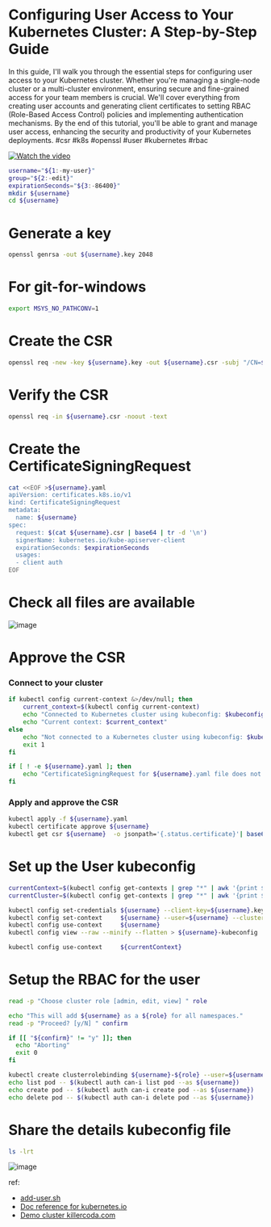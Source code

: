# Configuring User Access to Your Kubernetes Cluster: A Step-by-Step Guide
In this guide, I'll walk you through the essential steps for configuring user access to your Kubernetes cluster. Whether you're managing a single-node cluster or a multi-cluster environment, ensuring secure and fine-grained access for your team members is crucial. We'll cover everything from creating user accounts and generating client certificates to setting RBAC (Role-Based Access Control) policies and implementing authentication mechanisms. By the end of this tutorial, you'll be able to grant and manage user access, enhancing the security and productivity of your Kubernetes deployments.
#csr #k8s #openssl #user #kubernetes #rbac 

[![Watch the video](https://github.com/naren4b/nks/assets/3488520/80a608b7-0c85-4a24-b6ac-97fca764b354)](https://youtu.be/0wxgmuGu0hk)


```bash
username="${1:-my-user}"
group="${2:-edit}"
expirationSeconds="${3:-86400}"
mkdir ${username}
cd ${username}

```

# Generate a key 
```bash
openssl genrsa -out ${username}.key 2048 
```
# For git-for-windows
```bash
export MSYS_NO_PATHCONV=1
```
# Create the CSR
```bash
openssl req -new -key ${username}.key -out ${username}.csr -subj "/CN=${username}/O=${group}"
```
# Verify the CSR 
```bash
openssl req -in ${username}.csr -noout -text
```
# Create the CertificateSigningRequest
```bash
cat <<EOF >${username}.yaml
apiVersion: certificates.k8s.io/v1
kind: CertificateSigningRequest
metadata:
  name: ${username}
spec:
  request: $(cat ${username}.csr | base64 | tr -d '\n')
  signerName: kubernetes.io/kube-apiserver-client
  expirationSeconds: $expirationSeconds
  usages:
  - client auth
EOF
```
# Check all files are available 
![image](https://github.com/naren4b/nks/assets/3488520/189fc3e4-76a3-413f-85ec-9076e8a56833)


# Approve the CSR
### Connect to your cluster 
```bash
if kubectl config current-context &>/dev/null; then
    current_context=$(kubectl config current-context)
    echo "Connected to Kubernetes cluster using kubeconfig: $kubeconfig_path"
    echo "Current context: $current_context"
else
    echo "Not connected to a Kubernetes cluster using kubeconfig: $kubeconfig_path"
    exit 1
fi

if [ ! -e ${username}.yaml ]; then
    echo "CertificateSigningRequest for ${username}.yaml file does not exist."
fi
```
### Apply and approve the CSR
```bash
kubectl apply -f ${username}.yaml
kubectl certificate approve ${username}
kubectl get csr ${username}  -o jsonpath='{.status.certificate}'| base64 -d > ${username}.crt
```

# Set up the User kubeconfig 
```bash
currentContext=$(kubectl config get-contexts | grep "*" | awk '{print $2}')
currentCluster=$(kubectl config get-contexts | grep "*" | awk '{print $3}')

kubectl config set-credentials ${username} --client-key=${username}.key --client-certificate=${username}.crt --embed-certs=true
kubectl config set-context     ${username} --user=${username} --cluster=${currentCluster}
kubectl config use-context     ${username}
kubectl config view --raw --minify --flatten > ${username}-kubeconfig

kubectl config use-context     ${currentContext}
```

# Setup the RBAC for the user 
```bash
read -p "Choose cluster role [admin, edit, view] " role

echo "This will add ${username} as a ${role} for all namespaces."
read -p "Proceed? [y/N] " confirm

if [[ "${confirm}" != "y" ]]; then
  echo "Aborting"
  exit 0
fi

kubectl create clusterrolebinding ${username}-${role} --user=${username} --clusterrole=${role}
echo list pod -- $(kubectl auth can-i list pod --as ${username})
echo create pod -- $(kubectl auth can-i create pod --as ${username})
echo delete pod -- $(kubectl auth can-i delete pod --as ${username})
```
# Share the details kubeconfig file
```bash
ls -lrt 
```
![image](https://github.com/naren4b/nks/assets/3488520/dde1b35c-c89f-403a-810b-9543a8189dca)

ref: 
- [add-user.sh](https://gist.github.com/naren4b/3df4834e31ae6ad9fb1ce7f65915d12d#file-add-user-sh)
- [Doc reference for kubernetes.io](https://kubernetes.io/docs/reference/access-authn-authz/certificate-signing-requests/#approval-rejection-api-client)
- [Demo cluster killercoda.com](https://killercoda.com/playgrounds/scenario/kubernetes)

